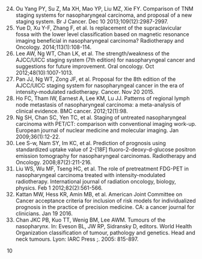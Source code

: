 24. Ou Yang PY, Su Z, Ma XH, Mao YP, Liu MZ, Xie FY. Comparison of TNM staging systems for nasopharyngeal carcinoma, and proposal of a new staging system. Br J Cancer. Dec 10 2013;109(12):2987-2997.  
25. Yue D, Xu Y-F, Zhang F, et al. Is replacement of the supraclavicular fossa with the lower level classification based on magnetic resonance imaging beneficial in nasopharyngeal carcinoma? Radiotherapy and Oncology. 2014;113(1):108-114.  
26. Lee AW, Ng WT, Chan LK, et al. The strength/weakness of the AJCC/UICC staging system (7th edition) for nasopharyngeal cancer and suggestions for future improvement. Oral oncology. Oct 2012;48(10):1007-1013.  
27. Pan JJ, Ng WT, Zong JF, et al. Proposal for the 8th edition of the AJCC/UICC staging system for nasopharyngeal cancer in the era of intensity-modulated radiotherapy. Cancer. Nov 20 2015.  
28. Ho FC, Tham IW, Earnest A, Lee KM, Lu JJ. Patterns of regional lymph node metastasis of nasopharyngeal carcinoma: a meta-analysis of clinical evidence. BMC cancer. 2012;12(1):98.  
29. Ng SH, Chan SC, Yen TC, et al. Staging of untreated nasopharyngeal carcinoma with PET/CT: comparison with conventional imaging work-up. European journal of nuclear medicine and molecular imaging. Jan 2009;36(1):12-22.  
30. Lee S-w, Nam SY, Im KC, et al. Prediction of prognosis using standardized uptake value of 2-[18F] fluoro-2-deoxy-d-glucose positron emission tomography for nasopharyngeal carcinomas. Radiotherapy and Oncology. 2008;87(2):211-216.  
31. Liu WS, Wu MF, Tseng HC, et al. The role of pretreatment FDG-PET in nasopharyngeal carcinoma treated with intensity-modulated radiotherapy. International journal of radiation oncology, biology, physics. Feb 1 2012;82(2):561-566.  
32. Kattan MW, Hess KR, Amin MB, et al. American Joint Committee on Cancer acceptance criteria for inclusion of risk models for individualized prognosis in the practice of precision medicine. CA: a cancer journal for clinicians. Jan 19 2016.  
33. Chan JKC PB, Kuo TT, Wenig BM, Lee AWM. Tumours of the nasopharynx. In: Eveson BL, JW RP, Sidransky D, editors. World Health Organization classification of tumour, pathology and genetics. Head and neck tumours. Lyon: IARC Press ;. 2005: 815-897.  
<!-- PageNumber="9" -->  
<!-- PageBreak -->  
<!-- PageBreak -->  
10